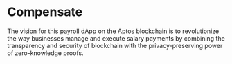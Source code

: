 # Compensate
The vision for this payroll dApp on the Aptos blockchain is to revolutionize the way businesses manage and execute salary payments by combining the transparency and security of blockchain with the privacy-preserving power of zero-knowledge proofs.
